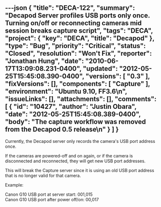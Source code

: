 ---json
{
  "title": "DECA-122",
  "summary": "Decapod Server profiles USB ports only once. Turning on/off or reconnecting cameras mid session breaks capture script",
  "tags": "DECA",
  "project": {
    "key": "DECA",
    "title": "Decapod"
  },
  "type": "Bug",
  "priority": "Critical",
  "status": "Closed",
  "resolution": "Won't Fix",
  "reporter": "Jonathan Hung",
  "date": "2010-06-17T13:09:08.231-0400",
  "updated": "2012-05-25T15:45:08.390-0400",
  "versions": [
    "0.3"
  ],
  "fixVersions": [],
  "components": [
    "Capture"
  ],
  "environment": "Ubuntu 9.10, FF3.6\n",
  "issueLinks": [],
  "attachments": [],
  "comments": [
    {
      "id": "10427",
      "author": "Justin Obara",
      "date": "2012-05-25T15:45:08.389-0400",
      "body": "The capture workflow was removed from the Decapod 0.5 release\n"
    }
  ]
}
---
Currently, the Decapod server only records the camera's USB port address once.

If the cameras are powered-off and on again, or if the camera is disconnected and reconnected, they will get new USB port addresses.

This will break the Capture server since it is using an old USB port address that is no longer valid for that camera.

Example:

Canon G10 USB port at server start: 001,015\
Canon G10 USB port after power off/on: 00,017

        